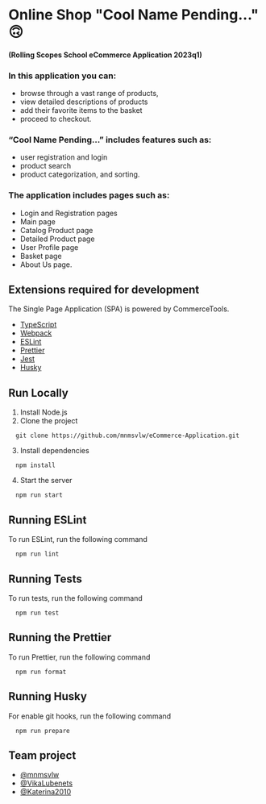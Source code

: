 # Online Shop "Cool Name Pending..." 🙃
#### (Rolling Scopes School eCommerce Application 2023q1)

### In this application you can:
-   browse through a vast range of products, 
-   view detailed descriptions of products
-   add their favorite items to the basket
-   proceed to checkout.
  
### “Cool Name Pending...” includes features such as:
-   user registration and login 
-   product search 
-   product categorization, and sorting.
  
### The application includes pages such as:
-   Login and Registration pages 
-   Main page 
-   Catalog Product page 
-   Detailed Product page 
-   User Profile page 
-   Basket page 
-   About Us page.
  
## Extensions required for development
The Single Page Application (SPA) is powered by CommerceTools.
- [TypeScript](https://www.typescriptlang.org/)
- [Webpack](https://webpack.js.org/)
- [ESLint](https://eslint.org/)
- [Prettier](https://prettier.io/)
- [Jest](https://jestjs.io/)
- [Husky](https://typicode.github.io/husky/)

## Run Locally
1. Install Node.js
2. Clone the project
```
  git clone https://github.com/mnmsvlw/eCommerce-Application.git
```
3. Install dependencies
```
  npm install
```
4. Start the server
```
  npm run start
```

## Running ESLint
 To run ESLint, run the following command
```
  npm run lint
```

## Running Tests
To run tests, run the following command
```
  npm run test
```

## Running the Prettier
To run Prettier, run the following command
```
  npm run format
```

## Running Husky
For enable git hooks, run the following command
```
  npm run prepare
```


## Team project
-  [@mnmsvlw](https://github.com/mnmsvlw)
-  [@VikaLubenets](https://github.com/vikalubenets)
-  [@Katerina2010](https://github.com/katerina2010)

